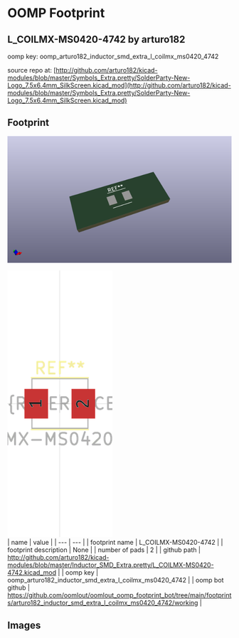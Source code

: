 # OOMP Footprint  
## L_COILMX-MS0420-4742  by arturo182  
  
oomp key: oomp_arturo182_inductor_smd_extra_l_coilmx_ms0420_4742  
  
source repo at: [http://github.com/arturo182/kicad-modules/blob/master/Symbols_Extra.pretty/SolderParty-New-Logo_7.5x6.4mm_SilkScreen.kicad_mod](http://github.com/arturo182/kicad-modules/blob/master/Symbols_Extra.pretty/SolderParty-New-Logo_7.5x6.4mm_SilkScreen.kicad_mod)  
## Footprint  
  
[![working_kicad_pcb_3d.png](working_kicad_pcb_3d_600.png)](working_kicad_pcb_3d.png)  
  
[![working.png](working_600.png)](working.png)  
| name | value | 
| --- | --- | 
| footprint name | L_COILMX-MS0420-4742 | 
| footprint description | None | 
| number of pads | 2 | 
| github path | http://github.com/arturo182/kicad-modules/blob/master/Inductor_SMD_Extra.pretty/L_COILMX-MS0420-4742.kicad_mod | 
| oomp key | oomp_arturo182_inductor_smd_extra_l_coilmx_ms0420_4742 | 
| oomp bot github | https://github.com/oomlout/oomlout_oomp_footprint_bot/tree/main/footprints/arturo182_inductor_smd_extra_l_coilmx_ms0420_4742/working | 
## Images  
